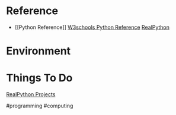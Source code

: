 # Reference
- [[Python Reference]]
[W3schools Python Reference](https://www.w3schools.com/python/default.asp)
[RealPython](https://realpython.com/)


# Environment


# Things To Do
[RealPython Projects](https://realpython.com/tutorials/projects/)

#programming #computing 